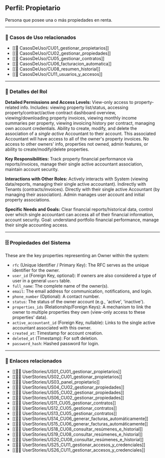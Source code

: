 ## Perfil: Propietario

Persona que posee una o más propiedades en renta.

---

### 🔁 Casos de Uso relacionados
- [[📄 CasosDeUso/CU01_gestionar_propietarios]]
- [[📄 CasosDeUso/CU02_gestionar_propiedades]]
- [[📄 CasosDeUso/CU05_gestionar_contratos]]
- [[📄 CasosDeUso/CU06_facturacion_automatica]]
- [[📄 CasosDeUso/CU08_resumen_historial]]
- [[📄 CasosDeUso/CU11_usuarios_y_accesos]]

---

### 📝 Detalles del Rol

**Detailed Permissions and Access Levels:** View-only access to property-related info. Includes: viewing property list/status, accessing property/contract/active contract dashboard overview, viewing/downloading property invoices, viewing monthly income summaries per property, viewing invoicing history per contract, managing own account credentials. Ability to create, modify, and delete the association of a *single active* Accountant to their account. This associated Accountant will have access to all of the owner's property invoices. No access to other owners' info, properties not owned, admin features, or ability to create/modify/delete properties.

**Key Responsibilities:** Track property financial performance via reports/invoices, manage their single active accountant association, maintain account security.

**Interactions with Other Roles:** Actively interacts with System (viewing data/reports, managing their single active accountant). Indirectly with Tenants (contracts/invoices). Directly with their single active Accountant (by managing their association). Admin manages user account and initial property associations.

**Specific Needs and Goals:** Clear financial reports/historical data, control over which single accountant can access all of their financial information, account security. Goal: understand portfolio financial performance, manage their single accounting access.

---

### 🗄️ Propiedades del Sistema

These are the key properties representing an Owner within the system:

- `rfc` (Unique Identifier / Primary Key): The RFC serves as the unique identifier for the owner.
- `user_id` (Foreign Key, optional): If owners are also considered a type of user in a general `users` table.
- `full_name`: The complete name of the owner(s).
- `email`: The email address for communication, notifications, and login.
- `phone_number` (Optional): A contact number.
- `status`: The status of the owner account (e.g., 'active', 'inactive').
- `properties_ids` (Relationship/Foreign Keys): A mechanism to link the owner to multiple properties they own (view-only access to these properties' data).
- `active_accountant_id` (Foreign Key, nullable): Links to the single active accountant associated with this owner.
- `created_at`: Timestamp for account creation.
- `deleted_at` (Timestamp): For soft deletion.
- `password_hash`: Hashed password for login.

---

### 📎 Enlaces relacionados

- [[🧑‍💻 UserStories/US01_CU01_gestionar_propietarios]]
- [[🧑‍💻 UserStories/US02_CU01_gestionar_propietarios]]
- [[🧑‍💻 UserStories/US03_panel_propietario]]
- [[🧑‍💻 UserStories/US04_CU02_gestionar_propiedades]]
- [[🧑‍💻 UserStories/US05_CU02_gestionar_propiedades]]
- [[🧑‍💻 UserStories/US06_CU02_gestionar_propiedades]]
- [[🧑‍💻 UserStories/US11_CU05_gestionar_contratos]]
- [[🧑‍💻 UserStories/US12_CU05_gestionar_contratos]]
- [[🧑‍💻 UserStories/US13_CU05_gestionar_contratos]]
- [[🧑‍💻 UserStories/US14_CU06_generar_facturas_automáticamente]]
- [[🧑‍💻 UserStories/US15_CU06_generar_facturas_automáticamente]]
- [[🧑‍💻 UserStories/US18_CU08_consultar_resúmenes_e_historial]]
- [[🧑‍💻 UserStories/US19_CU08_consultar_resúmenes_e_historial]]
- [[🧑‍💻 UserStories/US20_CU08_consultar_resúmenes_e_historial]]
- [[🧑‍💻 UserStories/US25_CU11_gestionar_accesos_y_credenciales]]
- [[🧑‍💻 UserStories/US26_CU11_gestionar_accesos_y_credenciales]]